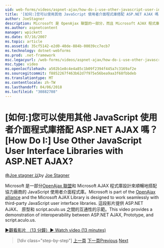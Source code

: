```yaml
---
uid: web-forms/videos/aspnet-ajax/how-do-i-use-other-javascript-user-interface-libraries-with-aspnet-ajax
title: '[如何:]您可以使用其他 JavaScript 使用者介面程式庫搭配 ASP.NET AJAX 嗎？ | Microsoft Docs'
author: JoeStagner
description: Microsoft 是 OpenAjax 聯盟的一部分，而且 Microsoft AJAX 程式庫設計來順暢地搭配協力廠商的 JavaScript 使用者介面程式庫...
ms.author: aspnetcontent
manager: wpickett
ms.date: 07/16/2007
ms.topic: article
ms.assetid: 35cf5142-e2d0-40de-884b-00039cc7ecb7
ms.technology: dotnet-webforms
ms.prod: .net-framework
msc.legacyurl: /web-forms/videos/aspnet-ajax/how-do-i-use-other-javascript-user-interface-libraries-with-aspnet-ajax
msc.type: video
ms.openlocfilehash: a502b1e8c4e4a85c1b09f2394f445a7c3169af2e
ms.sourcegitcommit: f8852267f463b62d7f975e56bea9aa3f68fbbdeb
ms.translationtype: MT
ms.contentlocale: zh-TW
ms.lasthandoff: 04/06/2018
ms.locfileid: "30882708"
---
```

<a name="how-do-i-use-other-javascript-user-interface-libraries-with-aspnet-ajax"></a><span data-ttu-id="b8d0e-104">[如何:]您可以使用其他 JavaScript 使用者介面程式庫搭配 ASP.NET AJAX 嗎？</span><span class="sxs-lookup"><span data-stu-id="b8d0e-104">[How Do I:] Use Other JavaScript User Interface Libraries with ASP.NET AJAX?</span></span>
====================
<span data-ttu-id="b8d0e-105">由[Joe stagner 以](https://github.com/JoeStagner)</span><span class="sxs-lookup"><span data-stu-id="b8d0e-105">by [Joe Stagner](https://github.com/JoeStagner)</span></span>

<span data-ttu-id="b8d0e-106">Microsoft 是一部分[OpenAjax 聯盟](http://www.openajax.org/)和 Microsoft AJAX 程式庫設計來順暢地搭配協力廠商的 JavaScript 使用者介面程式庫。</span><span class="sxs-lookup"><span data-stu-id="b8d0e-106">Microsoft is part of the [OpenAjax alliance](http://www.openajax.org/) and the Microsoft AJAX Library is designed to work seamlessly with third-party JavaScript user interface libraries.</span></span> <span data-ttu-id="b8d0e-107">這段影片提供 ASP.NET AJAX、 原型和 script.aculo.us 之間的互通性的示範。</span><span class="sxs-lookup"><span data-stu-id="b8d0e-107">This video provides a demonstration of interoperability between ASP.NET AJAX, Prototype, and script.aculo.us.</span></span>

[<span data-ttu-id="b8d0e-108">&#9654;觀看影片 （13 分鐘）</span><span class="sxs-lookup"><span data-stu-id="b8d0e-108">&#9654; Watch video (13 minutes)</span></span>](https://channel9.msdn.com/Blogs/ASP-NET-Site-Videos/how-do-i-use-other-javascript-user-interface-libraries-with-aspnet-ajax)

> [!div class="step-by-step"]
> <span data-ttu-id="b8d0e-109">[上一頁](how-do-i-choose-between-methods-of-ajax-page-updates.md)
> [下一頁](how-do-i-use-the-aspnet-ajax-profile-services.md)</span><span class="sxs-lookup"><span data-stu-id="b8d0e-109">[Previous](how-do-i-choose-between-methods-of-ajax-page-updates.md)
[Next](how-do-i-use-the-aspnet-ajax-profile-services.md)</span></span>

